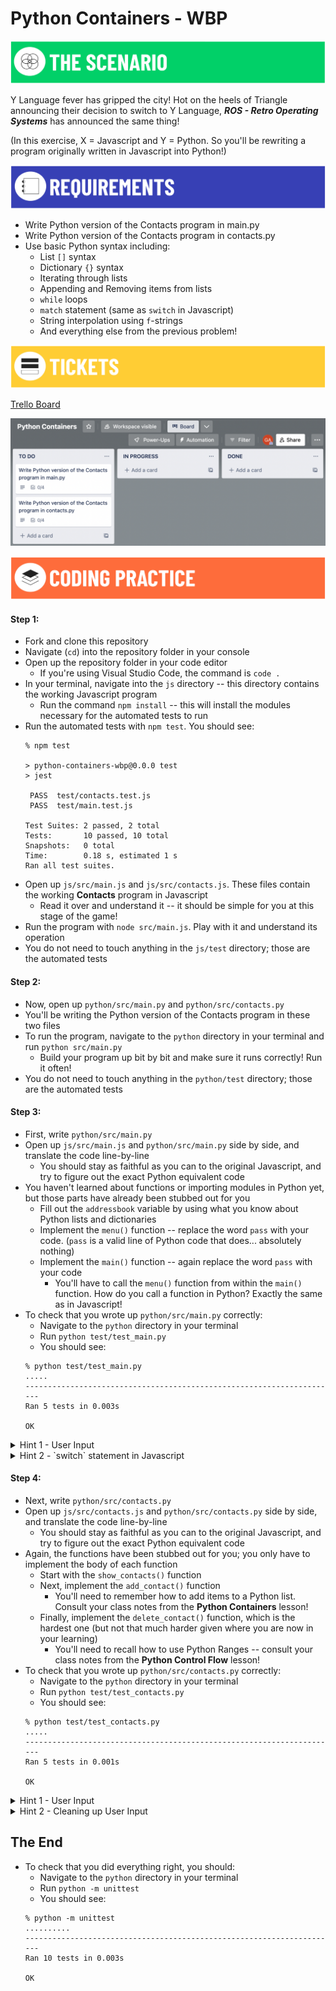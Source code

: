 # Python Containers - WBP

![scenario](/assets/banner-scenario.png)

Y Language fever has gripped the city! Hot on the heels of Triangle announcing their decision to switch to Y Language, ***ROS - Retro Operating Systems*** has announced the same thing!

<!-- Remember the **Contacts** program you helped write, what seems like a long, long time ago?

Now you'll be rewriting the **Contacts** program into Y Language.

Good luck! -->

(In this exercise, X = Javascript and Y = Python. So you'll be rewriting a program originally written in Javascript into Python!)

![requirements](/assets/banner-requirements.png)

- Write Python version of the Contacts program in main.py
- Write Python version of the Contacts program in contacts.py 
- Use basic Python syntax including:
  - List `[]` syntax
  - Dictionary `{}` syntax
  - Iterating through lists
  - Appending and Removing items from lists
  - `while` loops
  - `match` statement (same as `switch` in Javascript)
  - String interpolation using `f`-strings
  - And everything else from the previous problem!

![tickets](/assets/banner-tickets.png)

[Trello Board](https://trello.com/b/gndzk6Iz/python-containers)

![trello board](/assets/M4L1.3-python-containers-trello-board.png)

![coding practice](/assets/banner-coding.png)

#### Step 1:

- Fork and clone this repository
- Navigate (`cd`) into the repository folder in your console
- Open up the repository folder in your code editor
  - If you're using Visual Studio Code, the command is `code .`
- In your terminal, navigate into the `js` directory -- this directory contains the working Javascript program
  - Run the command `npm install` -- this will install the modules necessary for the automated tests to run
- Run the automated tests with `npm test`. You should see:
  ```
  % npm test

  > python-containers-wbp@0.0.0 test
  > jest

   PASS  test/contacts.test.js
   PASS  test/main.test.js

  Test Suites: 2 passed, 2 total
  Tests:       10 passed, 10 total
  Snapshots:   0 total
  Time:        0.18 s, estimated 1 s
  Ran all test suites.
  ```
- Open up `js/src/main.js` and `js/src/contacts.js`. These files contain the working **Contacts** program in Javascript
  <!-- - You'll recall that you worked on this before! The new addition here is the implementation of the `deleteContact()` function, which previously was not yet implemented -->
  - Read it over and understand it -- it should be simple for you at this stage of the game!
- Run the program with `node src/main.js`. Play with it and understand its operation
- You do not need to touch anything in the `js/test` directory; those are the automated tests

#### Step 2:

- Now, open up `python/src/main.py` and `python/src/contacts.py`
- You'll be writing the Python version of the Contacts program in these two files
- To run the program, navigate to the `python` directory in your terminal and run  `python src/main.py`
  - Build your program up bit by bit and make sure it runs correctly! Run it often!
- You do not need to touch anything in the `python/test` directory; those are the automated tests

#### Step 3:

- First, write `python/src/main.py`
- Open up `js/src/main.js` and `python/src/main.py` side by side, and translate the code line-by-line
  - You should stay as faithful as you can to the original Javascript, and try to figure out the exact Python equivalent code
- You haven't learned about functions or importing modules in Python yet, but those parts have already been stubbed out for you
  - Fill out the `addressbook` variable by using what you know about Python lists and dictionaries
  - Implement the `menu()` function -- replace the word `pass` with your code. (`pass` is a valid line of Python code that does... absolutely nothing)
  - Implement the `main()` function -- again replace the word `pass` with your code
    - You'll have to call the `menu()` function from within the `main()` function. How do you call a function in Python? Exactly the same as in Javascript!
- To check that you wrote up `python/src/main.py` correctly:
  - Navigate to the `python` directory in your terminal
  - Run `python test/test_main.py`
  - You should see:
  ```
  % python test/test_main.py
  .....
  ----------------------------------------------------------------------
  Ran 5 tests in 0.003s

  OK
  ```

<details>
<summary>Hint 1 - User Input</summary>

You do not need `prompt-sync` in Python, as Python already has prompting built in. So these lines do not need to be translated to Python

```js
const promptSync = require('prompt-sync');
const prompt = promptSync({ sigint: true });
```

How do you prompt a user in Python? That was covered in the **Control Flow in Python** lesson!
</details>

<details>
<summary>Hint 2 - `switch` statement in Javascript</summary>

In Python, the [`match` statement](https://docs.python.org/3.10/whatsnew/3.10.html#pep-634-structural-pattern-matching) is the equivalent of the `switch` statement in Javascript
</details>

#### Step 4:

- Next, write `python/src/contacts.py`
- Open up `js/src/contacts.js` and `python/src/contacts.py` side by side, and translate the code line-by-line
  - You should stay as faithful as you can to the original Javascript, and try to figure out the exact Python equivalent code
- Again, the functions have been stubbed out for you; you only have to implement the body of each function
  - Start with the `show_contacts()` function
  - Next, implement the `add_contact()` function
    - You'll need to remember how to add items to a Python list. Consult your class notes from the **Python Containers** lesson!
  - Finally, implement the `delete_contact()` function, which is the hardest one (but not that much harder given where you are now in your learning)
    - You'll need to recall how to use Python Ranges -- consult your class notes from the **Python Control Flow** lesson!
- To check that you wrote up `python/src/contacts.py` correctly:
  - Navigate to the `python` directory in your terminal
  - Run `python test/test_contacts.py`
  - You should see:
  ```
  % python test/test_contacts.py
  .....
  ----------------------------------------------------------------------
  Ran 5 tests in 0.001s

  OK
  ```

<details>
<summary>Hint 1 - User Input</summary>

You do not need `prompt-sync` in Python, as Python already has prompting built in. So these lines do not need to be translated to Python

```js
const promptSync = require('prompt-sync');
const prompt = promptSync({ sigint: true });
```

How do you prompt a user in Python? That was covered in the **Control Flow in Python** lesson!
</details>

<details>
<summary>Hint 2 - Cleaning up User Input</summary>

Whenever a user is prompted for information, you should always sanitize the input by removing extra spaces before and after. This is accomplished in Javascript using the `.trim()` method, and in Python the equivalent is the `.strip()` method.
</details>

## The End

- To check that you did everything right, you should:
  - Navigate to the `python` directory in your terminal
  - Run `python -m unittest`
  - You should see:
  ```
  % python -m unittest
  ..........
  ----------------------------------------------------------------------
  Ran 10 tests in 0.003s

  OK
